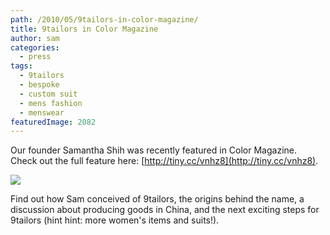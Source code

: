 ```yaml
---
path: /2010/05/9tailors-in-color-magazine/
title: 9tailors in Color Magazine
author: sam
categories: 
  - press
tags: 
  - 9tailors
  - bespoke
  - custom suit
  - mens fashion
  - menswear
featuredImage: 2082
---
```

Our founder Samantha Shih was recently featured in Color Magazine. Check out the full feature here: [http://tiny.cc/vnhz8](http://tiny.cc/vnhz8).

[![](http://2.bp.blogspot.com/_20LDsLnO2rk/S_VjVkT8LEI/AAAAAAAAADQ/1PoWU-nOJtY/s320/28_9tailors.jpg)](http://2.bp.blogspot.com/_20LDsLnO2rk/S_VjVkT8LEI/AAAAAAAAADQ/1PoWU-nOJtY/s1600/28_9tailors.jpg)  

Find out how Sam conceived of 9tailors, the origins behind the name, a discussion about producing goods in China, and the next exciting steps for 9tailors (hint hint: more women's items and suits!).